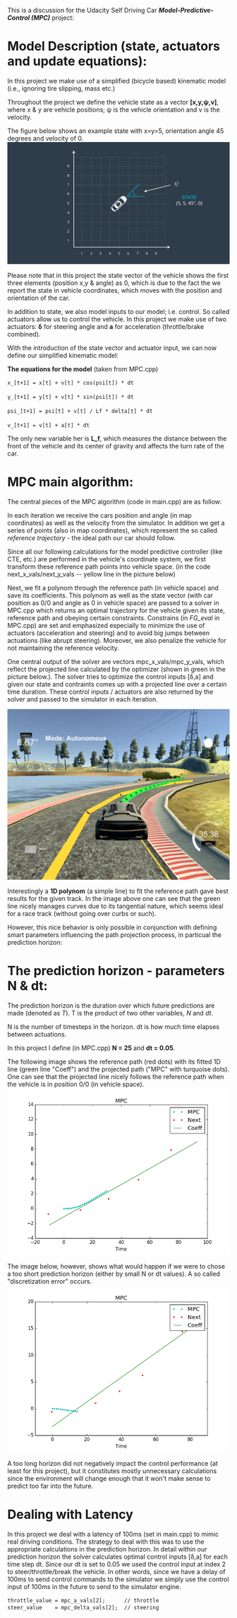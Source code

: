 
This is a discussion for the Udacity Self Driving Car ***Model-Predictive-Control (MPC)*** project:


# Model Description (state, actuators and update equations):

In this project we make use of a simplified (bicycle based) kinematic model (i.e., ignoring tire slipping, mass etc.)

Throughout the project we define the vehicle state as a vector **[x,y,ψ,v]**, where x & y are vehicle positions; ψ is the vehicle orientation and v is the velocity.

The figure below shows an example state with x=y=5, orientation angle 45 degrees and velocity of 0.
![image](data/car_state.png)

Please note that in this project the state vector of the vehicle shows the first three elements (position x,y & angle) as 0, which is due to the fact the we report the state in vehicle coordinates, which moves with the position and orientation of the car.

In addition to state, we also model inputs to our model; i.e. control. So called actuators allow us to control the vehicle. In this project we make use of two actuators: **δ** for steering angle and **a** for acceleration (throttle/brake combined).

With the introduction of the state vector and actuator input, we can now define our simplified kinematic model:

**The equations for the model** (taken from MPC.cpp)
```{r}
x_[t+1] = x[t] + v[t] * cos(psi[t]) * dt

y_[t+1] = y[t] + v[t] * sin(psi[t]) * dt

psi_[t+1] = psi[t] + v[t] / Lf * delta[t] * dt

v_[t+1] = v[t] + a[t] * dt
```

The only new variable her is **L_f**, which measures the distance between the front of the vehicle and its center of gravity and affects the turn rate of the car.


# MPC main algorithm:

The central pieces of the MPC algorithm (code in main.cpp) are as follow:

In each iteration we receive the cars position and angle (in map coordinates) as well as the velocity from the simulator. In addition we get a series of points (also in map coordinates), which represent the so called *reference trajectory* - the ideal path our car should follow.

Since all our following calculations for the model predictive controller (like CTE, etc.) are performed in the vehicle's coordinate system, we first transform these reference path points into vehicle space.
(in the code next_x_vals/next_y_vals -- yellow line in the picture below)

Next, we fit a polynom through the reference path (in vehicle space) and save its coefficients.
This polynom as well as the state vector (with car position as 0/0 and angle as 0 in vehicle space) are passed to a solver in MPC.cpp which returns an optimal trajectory for the vehicle given its state, reference path and obeying certain constraints.
Constrains (in *FG_eval* in MPC.cpp) are set and emphasized especially to minimize the use of actuators (acceleration and steering) and to avoid big jumps between actuations (like abrupt steering). Moreover, we also penalize the vehicle for not maintaining the reference velocity.

One central output of the solver are vectors mpc_x_vals/mpc_y_vals, which reflect the projected line calculated by the optimizer (shown in green in the picture below.). The solver tries to optimize the control inputs [δ,a] and given our state and contraints comes up with a projected line over a certain time duration. These control inputs / actuators are also returned by the solver and passed to the simulator in each iteration.

![image](data/mpc_lines.png)

Interestingly a **1D polynom** (a simple line) to fit the reference path gave best results for the given track. In the image above one can see that the green line nicely manages curves due to its tangential nature, which seems ideal for a race track (without going over curbs or such).

However, this nice behavior is only possible in conjunction with defining smart parameters influencing the path projection process, in particual the prediction horizon:


# The prediction horizon - parameters N & dt:

The prediction horizon is the duration over which future predictions are made (denoted as *T*).
T is the product of two other variables, *N* and *dt*.

N is the number of timesteps in the horizon. dt is how much time elapses between actuations.

In this project I define (in MPC.cpp) **N = 25** and **dt = 0.05**.

The following image shows the reference path (red dots) with its fitted 1D line (green line "Coeff") and the projected path ("MPC" with turquoise dots). One can see that the projected line nicely follows the reference path when the vehicle is in position 0/0 (in vehicle space).
![image](data/mpc_1.png)

The image below, however, shows what would happen if we were to chose a too short prediction horizon (either by small N or dt values). A so called "discretization error" occurs.
![image](data/mpc_2.png)

A too long horizon did not negatively impact the control performance (at least for this project), but it constitutes mostly unnecessary calculations since the environment will change enough that it won't make sense to predict too far into the future.


# Dealing with Latency

In this project we deal with a latency of 100ms (set in main.cpp) to mimic real driving conditions.
The strategy to deal with this was to use the appropriate calculations in the prediction horizon.
In detail within our prediction horizon the solver calculates optimal control inputs [δ,a] for each time step dt. Since our dt is set to 0.05 we used the control input at index 2 to steer/throttle/break the vehicle.
In other words, since we have a delay of 100ms to send control commands to the simulator we simply use the control input of 100ms in the future to send to the simulator engine.

```
throttle_value = mpc_a_vals[2];      // throttle
steer_value    = mpc_delta_vals[2];  // steering
```
